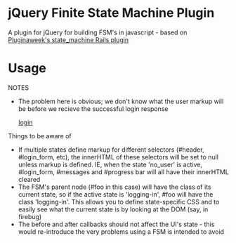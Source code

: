 jQuery Finite State Machine Plugin
=============

A plugin for jQuery for building FSM's in javascript - based on [Pluginaweek's state_machine Rails plugin](http://github.com/pluginaweek/state_machine)


Usage
=============
NOTES

* The problem here is obvious; we don't know what the user markup will be before 
  we recieve the successful login response

    <script type='text/javascript'>
      options = {
        'initial_state' : 'no_user',
        'states' : {
          'no_user' : $fsm_state.new().add_attribute('#header', '(no user header markup)'),
          'logging-in' : $fsm_state.new('#login_form', '(login form markup)'),
          'submitted-login' : $fsm_state.new( [ ['#login_form',null], ['#progress_bar','(progress markup)'] ] ),
          'user' : [ ['#header', '(user header markup)'], ['#messages','(user messages)'] ]
          },
        'events' : {
          'show_login_window' : function(){ this.transition( { 'from':'no_user', 'to':'logging_in' } ); },
          'submit_login_window' : function(){ this.transition( { 'from':'logging-in', 'to':'submitted_login' } ); },
          'successful_login' : function(){ this.transition( { 'from':'submitted-login', 'to':'user' } ); },
          'failed_login' : function(){ this.transition( { 'from':'submitted-login', 'to':'logging-in' } ); },
          'logout' : { 'user' : 'no_user' }
        },
        'after_transition' : {
          'successful_login' : function(){ alert('hey!'); },
          'failed_login' : function(){ alert('fail!'); }
        }
      }
      $fsm = $('#foo').fsm( options );
    </script>

    <a href='/login' id='login-button' onclick="$fsm.transition('login')">login</a>

Things to be aware of

* If multiple states define markup for different selectors (#header, #login_form, etc), the innerHTML 
  of these selectors will be set to null unless markup is defined.  IE, when the state 'no_user' is
  active, #login_form, #messages and #progress bar will all have their innerHTML cleared
* The FSM's parent node (#foo in this case) will have the class of its current state, so if
  the active state is 'logging-in', #foo will have the class 'logging-in'.  This allows you to define
  state-specific CSS and to easily see what the current state is by looking at the DOM (say, in firebug)
* The before and after callbacks should not affect the UI's state - this would re-introduce the very
  problems using a FSM is intended to avoid
